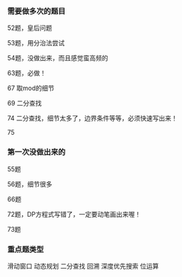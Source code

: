 ### 需要做多次的题目

52题，皇后问题

53题，用分治法尝试

54题，没做出来，而且感觉蛮高频的

63题，必做！

67 取mod的细节

69 二分查找

74 二分查找，细节太多了，边界条件等等，必须快速写出来！

75

### 第一次没做出来的

55题

56题，细节很多

66题

72题，DP方程式写错了，一定要动笔画出来喔！

73题

### 重点题类型

滑动窗口
动态规划
二分查找
回溯
深度优先搜索
位运算